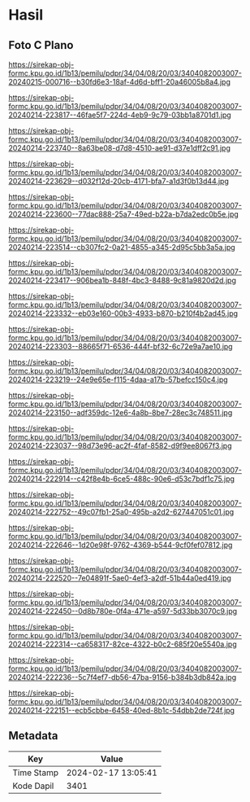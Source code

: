 # Hasil

## Foto C Plano

https://sirekap-obj-formc.kpu.go.id/1b13/pemilu/pdpr/34/04/08/20/03/3404082003007-20240215-000716--b30fd6e3-18af-4d6d-bff1-20a46005b8a4.jpg

https://sirekap-obj-formc.kpu.go.id/1b13/pemilu/pdpr/34/04/08/20/03/3404082003007-20240214-223817--46fae5f7-224d-4eb9-9c79-03bb1a8701d1.jpg

https://sirekap-obj-formc.kpu.go.id/1b13/pemilu/pdpr/34/04/08/20/03/3404082003007-20240214-223740--8a63be08-d7d8-4510-ae91-d37e1dff2c91.jpg

https://sirekap-obj-formc.kpu.go.id/1b13/pemilu/pdpr/34/04/08/20/03/3404082003007-20240214-223629--d032f12d-20cb-4171-bfa7-a1d3f0b13d44.jpg

https://sirekap-obj-formc.kpu.go.id/1b13/pemilu/pdpr/34/04/08/20/03/3404082003007-20240214-223600--77dac888-25a7-49ed-b22a-b7da2edc0b5e.jpg

https://sirekap-obj-formc.kpu.go.id/1b13/pemilu/pdpr/34/04/08/20/03/3404082003007-20240214-223514--cb307fc2-0a21-4855-a345-2d95c5bb3a5a.jpg

https://sirekap-obj-formc.kpu.go.id/1b13/pemilu/pdpr/34/04/08/20/03/3404082003007-20240214-223417--906bea1b-848f-4bc3-8488-9c81a9820d2d.jpg

https://sirekap-obj-formc.kpu.go.id/1b13/pemilu/pdpr/34/04/08/20/03/3404082003007-20240214-223332--eb03e160-00b3-4933-b870-b210f4b2ad45.jpg

https://sirekap-obj-formc.kpu.go.id/1b13/pemilu/pdpr/34/04/08/20/03/3404082003007-20240214-223303--88665f71-6536-444f-bf32-6c72e9a7ae10.jpg

https://sirekap-obj-formc.kpu.go.id/1b13/pemilu/pdpr/34/04/08/20/03/3404082003007-20240214-223219--24e9e65e-f115-4daa-a17b-57befcc150c4.jpg

https://sirekap-obj-formc.kpu.go.id/1b13/pemilu/pdpr/34/04/08/20/03/3404082003007-20240214-223150--adf359dc-12e6-4a8b-8be7-28ec3c748511.jpg

https://sirekap-obj-formc.kpu.go.id/1b13/pemilu/pdpr/34/04/08/20/03/3404082003007-20240214-223037--98d73e96-ac2f-4faf-8582-d9f9ee8067f3.jpg

https://sirekap-obj-formc.kpu.go.id/1b13/pemilu/pdpr/34/04/08/20/03/3404082003007-20240214-222914--c42f8e4b-6ce5-488c-90e6-d53c7bdf1c75.jpg

https://sirekap-obj-formc.kpu.go.id/1b13/pemilu/pdpr/34/04/08/20/03/3404082003007-20240214-222752--49c07fb1-25a0-495b-a2d2-627447051c01.jpg

https://sirekap-obj-formc.kpu.go.id/1b13/pemilu/pdpr/34/04/08/20/03/3404082003007-20240214-222646--1d20e98f-9762-4369-b544-9cf0fef07812.jpg

https://sirekap-obj-formc.kpu.go.id/1b13/pemilu/pdpr/34/04/08/20/03/3404082003007-20240214-222520--7e04891f-5ae0-4ef3-a2df-51b44a0ed419.jpg

https://sirekap-obj-formc.kpu.go.id/1b13/pemilu/pdpr/34/04/08/20/03/3404082003007-20240214-222450--0d8b780e-0f4a-471e-a597-5d33bb3070c9.jpg

https://sirekap-obj-formc.kpu.go.id/1b13/pemilu/pdpr/34/04/08/20/03/3404082003007-20240214-222314--ca658317-82ce-4322-b0c2-685f20e5540a.jpg

https://sirekap-obj-formc.kpu.go.id/1b13/pemilu/pdpr/34/04/08/20/03/3404082003007-20240214-222236--5c7f4ef7-db56-47ba-9156-b384b3db842a.jpg

https://sirekap-obj-formc.kpu.go.id/1b13/pemilu/pdpr/34/04/08/20/03/3404082003007-20240214-222151--ecb5cbbe-6458-40ed-8b1c-54dbb2de724f.jpg


## Metadata

| Key        | Value               |
| ---------- | ------------------- |
| Time Stamp | 2024-02-17 13:05:41 |
| Kode Dapil | 3401                |



